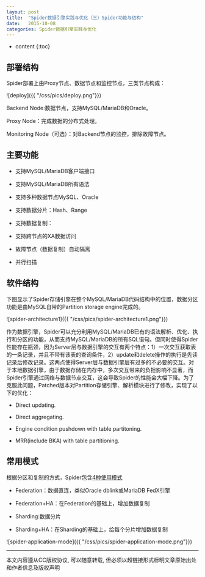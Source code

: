```yaml
---
layout: post
title:  "Spider数据引擎实践与优化（三）Spider功能与结构"
date:   2015-10-08
categories: Spider数据引擎实践与优化
---
```


* content
{:toc}

## 部署结构

Spider部署上由Proxy节点、数据节点和监控节点，三类节点构成：

![deploy]({{ "/css/pics/deploy.png"}})

Backend Node:数据节点，支持MySQL/MariaDB和Oracle。

Proxy Node：完成数据的分布式处理。

Monitoring Node（可选）：对Backend节点的监控，排除故障节点。

## 主要功能

*  支持MySQL/MariaDB客户端接口

*  支持MySQL/MariaDB所有语法

*  支持多种数据节点MySQL、Oracle

*  支持数据分片：Hash、Range

*  支持数据复制：

*  支持跨节点的XA数据访问

*  故障节点（数据复制）自动隔离

*  并行扫描

## 软件结构

下图显示了Spider存储引擎在整个MySQL/MariaDB代码结构中的位置，数据分区功能是由MySQL自带的Partition storage engine完成的。

![spider-architecture1]({{ "/css/pics/spider-architecture1.png"}})

作为数据引擎，Spider可以充分利用MySQL/MariaDB已有的语法解析、优化、执行和分区的功能，从而支持MySQL/MariaDB的所有SQL语句。但同时使得Spider性能存在瓶颈，因为Server层与数据引擎的交互有两个特点：1）一次交互获取表的一条记录，并且不带有该表的查询条件，2）update和delete操作的执行是先读记录后修改记录。这两点使得Server层与数据引擎层有过多的不必要的交互。对于本地数据引擎，由于数据存储在内存中，多次交互带来的负担影响不显著，而Spider引擎通过网络与数据节点交互，这会导致Spider的性能会大幅下降。为了克服此问题，Patched版本对Partition存储引擎、解析模块进行了修改，实现了以下的优化：

*  Direct updating.

*  Direct aggregating.

*  Engine condition pushdown with table partitoning.

*  MRR(include BKA) with table partitioning.


## 常用模式

根据分区和复制的方式，Spider包含[4种使用模式](https://mariadb.com/kb/en/mariadb/spider-storage-engine-core-concepts/)

*  Federation：数据直连，类似Oracle dblink或MariaDB FedX引擎

*  Federation+HA：在Federation的基础上，增加数据复制

*  Sharding:数据分片

*  Sharding+HA：在Sharding的基础上，给每个分片增加数据复制

![spider-application-mode]({{ "/css/pics/spider-application-mode.png"}})

---
本文内容遵从CC版权协议, 可以随意转载, 但必须以超链接形式标明文章原始出处和作者信息及版权声明  
